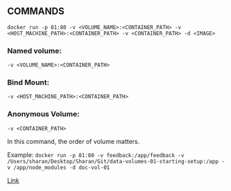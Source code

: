 ## COMMANDS

`docker run -p 81:80 -v <VOLUME_NAME>:<CONTAINER_PATH> -v <HOST_MACHINE_PATH>:<CONTAINER_PATH> -v <CONTAINER_PATH> -d <IMAGE>`

### Named volume:

`-v <VOLUME_NAME>:<CONTAINER_PATH>`

### Bind Mount:

`-v <HOST_MACHINE_PATH>:<CONTAINER_PATH>`

### Anonymous Volume:

`-v <CONTAINER_PATH>`

In this command, the order of volume matters.

Example:
`docker run -p 81:80 -v feedback:/app/feedback -v /Users/sharan/Desktop/Sharan/Git/data-volumes-01-starting-setup:/app -v /app/node_modules -d doc-vol-01`

[Link](https://www.udemy.com/course/docker-kubernetes-the-practical-guide/learn/lecture/22166916#overview)
